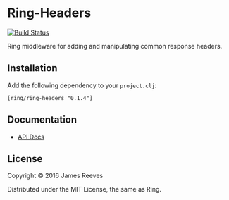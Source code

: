 # Ring-Headers

[![Build Status](https://travis-ci.org/ring-clojure/ring-headers.svg?branch=master)](https://travis-ci.org/ring-clojure/ring-headers)

Ring middleware for adding and manipulating common response headers.

## Installation

Add the following dependency to your `project.clj`:

    [ring/ring-headers "0.1.4"]

## Documentation

* [API Docs](http://ring-clojure.github.io/ring-headers)

## License

Copyright © 2016 James Reeves

Distributed under the MIT License, the same as Ring.
